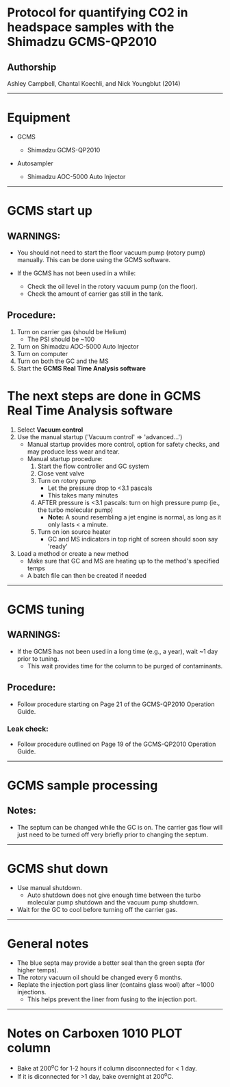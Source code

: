 Protocol for quantifying CO2 in headspace samples with the Shimadzu GCMS-QP2010
===============================================================================

## Authorship

Ashley Campbell, Chantal Koechli, and Nick Youngblut (2014)

***

# Equipment 

* GCMS 
	* Shimadzu GCMS-QP2010

* Autosampler
	* Shimadzu AOC-5000 Auto Injector

***

# GCMS start up

## WARNINGS:

* You should not need to start the floor vacuum pump (rotory pump) manually.
This can be done using the GCMS software.

* If the GCMS has not been used in a while:
	* Check the oil level in the rotory vacuum pump (on the floor).
	* Check the amount of carrier gas still in the tank.
  

## Procedure:

1. Turn on carrier gas (should be Helium)
	* The PSI should be ~100
1. Turn on Shimadzu AOC-5000 Auto Injector
1. Turn on computer
1. Turn on both the GC and the MS
1. Start the __GCMS Real Time Analysis software__

# The next steps are done in GCMS Real Time Analysis software

1. Select __Vacuum control__ 
1. Use the manual startup ('Vacuum control' => 'advanced...')
	* Manual startup provides more control, 
	option for safety checks, 
	and may produce less wear and tear.
	* Manual startup procedure:
		1. Start the flow controller and GC system
    	1. Close vent valve
	    1. Turn on rotory pump
			* Let the pressure drop to <3.1 pascals
			* This takes many minutes 
	    1. AFTER pressure is <3.1 pascals: turn on high pressure pump 
	    (ie., the turbo molecular pump)
			* __Note:__ A sound resembling a jet engine is normal, 
			as long as it only lasts < a minute.
	    1. Turn on ion source heater
			* GC and MS indicators in top right of screen should soon say 'ready'
1. Load a method or create a new method
	* Make sure that GC and MS are heating up to the method's specified temps
	* A batch file can then be created if needed

***

# GCMS tuning

## WARNINGS:

* If the GCMS has not been used in a long time (e.g., a year),
wait ~1 day prior to tuning.
	* This wait provides time for the column to be purged of contaminants.

## Procedure:

* Follow procedure starting on Page 21 of the GCMS-QP2010 Operation Guide.

### Leak check:

* Follow procedure outlined on Page 19 of the GCMS-QP2010 Operation Guide.

***

# GCMS sample processing

## Notes:

* The septum can be changed while the GC is on.
The carrier gas flow will just need to be turned
off very briefly prior to changing the septum.

***

# GCMS shut down

* Use manual shutdown.
	* Auto shutdown does not give enough time between the turbo molecular pump shutdown
	and the vacuum pump shutdown. 
* Wait for the GC to cool before turning off the carrier gas.

***

# General notes

* The blue septa may provide a better seal than the green septa (for higher temps).
* The rotory vacuum oil should be changed every 6 months.
* Replate the injection port glass liner (contains glass wool) after ~1000 injections.
	* This helps prevent the liner from fusing to the injection port.
	

*** 

# Notes on Carboxen 1010 PLOT column

* Bake at 200<sup>o</sup>C for 1-2 hours if column disconnected for < 1 day.
* If it is diconnected for >1 day, bake overnight at 200<sup>o</sup>C.
